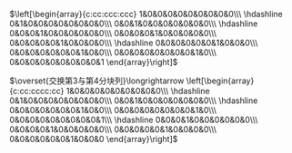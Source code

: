  $\left[\begin{array}{c:cc:ccc:ccc}    
1&0&0&0&0&0&0&0&0&0\\\     
\hdashline    
0&1&0&0&0&0&0&0&0&0\\\     
0&0&1&0&0&0&0&0&0&0\\\     
\hdashline    
0&0&0&1&0&0&0&0&0&0\\\     
0&0&0&0&1&0&0&0&0&0\\\     
0&0&0&0&0&1&0&0&0&0\\\     
\hdashline    
0&0&0&0&0&0&1&0&0&0\\\     
0&0&0&0&0&0&0&1&0&0\\\     
0&0&0&0&0&0&0&0&1&0\\\     
0&0&0&0&0&0&0&0&0&1    
\end{array}\right]$     
    
 $\overset{交换第3与第4分块列}\longrightarrow    
\left[\begin{array}{c:cc:cccc:cc}    
1&0&0&0&0&0&0&0&0&0\\\     
\hdashline    
0&1&0&0&0&0&0&0&0&0\\\     
0&0&1&0&0&0&0&0&0&0\\\     
\hdashline    
0&0&0&0&0&0&0&1&0&0\\\     
0&0&0&0&0&0&0&0&1&0\\\     
0&0&0&0&0&0&0&0&0&1\\\     
\hdashline    
0&0&0&1&0&0&0&0&0&0\\\     
0&0&0&0&1&0&0&0&0&0\\\     
0&0&0&0&0&1&0&0&0&0\\\     
0&0&0&0&0&0&1&0&0&0    
\end{array}\right]$     
